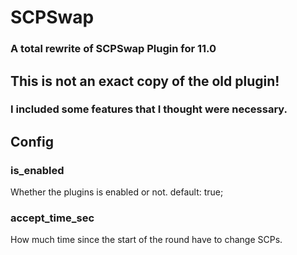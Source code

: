# SCPSwap
### A total rewrite of SCPSwap Plugin for 11.0
## This is not an exact copy of the old plugin!
### I included some features that I thought were necessary.
## Config
### is_enabled
Whether the plugins is enabled or not. default: true;
### accept_time_sec
How much time since the start of the round have to change SCPs.
